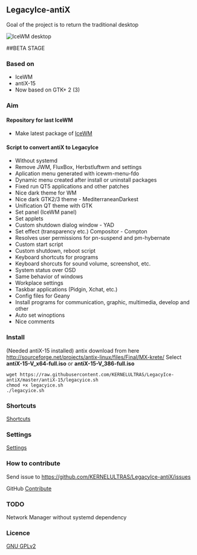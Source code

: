 ## LegacyIce-antiX
Goal of the project is to return the traditional desktop

![IceWM desktop](https://raw.githubusercontent.com/KERNELULTRAS/LegacyIce-antiX/master/screenshots/LegacyIce.jpg)

##BETA STAGE

### Based on
* IceWM
* antiX-15
* Now based on GTK+ 2 (3)

### Aim

#### Repository for last IceWM
* Make latest package of [IceWM](https://github.com/bbidulock/icewm)

#### Script to convert antiX to LegacyIce
* Without systemd
* Remove JWM, FluxBox, Herbstluftwm and settings
* Aplication menu generated with icewm-menu-fdo
* Dynamic menu created after install or uninstall packages
* Fixed run QT5 applications and other patches
* Nice dark theme for WM
* Nice dark GTK2/3 theme - MediterraneanDarkest
* Unification QT theme with GTK
* Set panel (IceWM panel)
* Set applets
* Custom shutdown dialog window - YAD
* Set effect (transparency etc.) Compositor - Compton
* Resolves user permissions for pn-suspend and pm-hybernate
* Custom start script
* Custom shutdown, reboot script
* Keyboard shortcuts for programs
* Keyboard shorcuts for sound volume, screenshot, etc.
* System status over OSD
* Same behavior of windows
* Workplace settings
* Taskbar applications (Pidgin, Xchat, etc.)
* Config files for Geany
* Install programs for communication, graphic, multimedia, develop and other
* Auto set winoptions
* Nice comments

### Install

(Needed antiX-15 installed)
antix download from here http://sourceforge.net/projects/antix-linux/files/Final/MX-krete/
Select **antiX-15-V_x64-full.iso** or **antiX-15-V_386-full.iso**

    wget https://raw.githubusercontent.com/KERNELULTRAS/LegacyIce-antiX/master/antiX-15/legacyice.sh
    chmod +x legacyice.sh
    ./legacyice.sh

### Shortcuts

[Shortcuts](https://github.com/KERNELULTRAS/LegacyIce-antiX/blob/master/shortcuts_EN.md)

### Settings

[Settings](https://github.com/KERNELULTRAS/LegacyIce-antiX/blob/master/settings_EN.md)

### How to contribute
Send issue to https://github.com/KERNELULTRAS/LegacyIce-antiX/issues

GitHub [Contribute](https://github.com/KERNELULTRAS/LegacyIce-antiX/blob/master/development/instructions_for_git.md)

### TODO
Network Manager without systemd dependency

### Licence
[GNU GPLv2](http://www.gnu.org/licenses/gpl-2.0.html)

